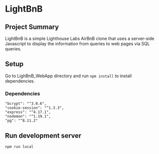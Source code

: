# LightBnB

## Project Summary

LightBnB is a simple Lighthouse Labs AirBnB clone that uses a server-side Javascript to display the information from queries to web pages via SQL queries.

## Setup
Go to LighBnB_WebApp directory and run 
`npm install`
to install dependencies.

### Dependencies

    "bcrypt": "^3.0.6",
    "cookie-session": "^1.3.3",
    "express": "^4.17.1",
    "nodemon": "^1.19.1",
    "pg": "^8.11.2"

## Run development server
`npm run local`
